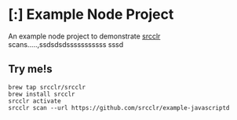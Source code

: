# [:] Example Node Project

An example node project to demonstrate [srcclr](https://www.srsscclr.com) scans.....,ssdsdsdsssssssssss
sssd
## Try me!s

```
brew tap srcclr/srcclr
brew install srcclr
srcclr activate
srcclr scan --url https://github.com/srcclr/example-javascriptd
```
